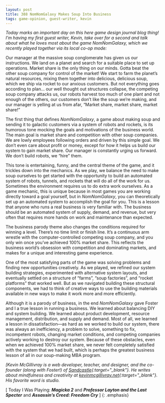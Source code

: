 ```yaml
---
layout: post
title: 388 NomNomGalaxy Makes Soup Into Business
tags: game-opinion, guest-writer, kevin
---
```

*Today marks an important day on this here game design journal blog thing! I’m having my first guest writer, Kevin, take over for a second and talk about what he loves most about the game NomNomGalaxy, which we recently played together via its local co-op mode:*

Our manager at the massive soup conglomerate has given us our instructions. We land on a planet and search for a suitable place to set up operations. Market share is the only thing on our minds. Gotta beat the other soup company for control of the market! We start to farm the planet’s natural resources, mixing them together into delicious, delicious soup, which we ship via rocket to our anxious customers. But not everything goes according to plan… our well thought out structures collapse, the competing soup company attacks us, our robots harvest too much of one plant and not enough of the others, our customers don’t like the soup we’re making, and our manager is yelling at us from afar, “Market share, market share, market share!”

The first thing that defines *NomNomGalaxy*, a game about making soup and sending it to galactic customers via a system of robots and rockets, is its humorous tone mocking the goals and motivations of the business world. The main goal is market share and competition with other soup companies. We are lowly employees following orders and driven by this simple goal. We don’t even care about profit or money, except for how it helps us build our system to gain market share. Our manager is constantly urging us forward. We don’t build robots, we “hire” them.

This tone is entertaining, funny, and the central theme of the game, and it trickles down into the mechanics. As we play, we balance the need to make soup ourselves to get started with the opportunity to build an automated system of robots, tunnels, and rockets that will do all of the work for us. Sometimes the environment requires us to do extra work ourselves. As a game mechanic, this is unique because in most games you are working directly toward a goal yourself, but in *NomNomGalaxy*, you can theoretically set up an automated system to accomplish the goal for you. This is a lesson that anyone who runs a real business is very familiar with. The business should be an automated system of supply, demand, and revenue, but very often that requires more hands on work and maintenance than expected.

The business parody theme also changes the conditions required for winning a level. There’s no time limit or finish line. It’s a continuous arm wrestle with the computer-controlled competing soup company, and you only win once you’ve achieved 100% market share. This reflects the business world’s obsession with competition and dominating markets, and makes for a unique and interesting game experience.

One of the most satisfying parts of the game was solving problems and finding new opportunities creatively. As we played, we refined our system building strategies, experimented with alternative system layouts, and eventually settled on a structure of “farms”, “soup factories”, and “rocket platforms” that worked well. But as we navigated building these structural components, we had to think of creative ways to use the building materials available in new ways to make it work more and more efficiently.

Although it is a parody of business, in the end *NomNomGalaxy* gave Foster and I a true lesson in running a business. We learned about balancing DIY and system building. We learned about product development, resource management, distribution, and supply and demand. Most of all, we learned a lesson in dissatisfaction—as hard as we worked to build our system, there was always an inefficiency, a problem to solve, something to fix, incompetent robots, changing market conditions, and competing companies actively working to destroy our system. Because of these obstacles, even when we achieved 100% market share, we never felt completely satisfied with the system that we had built, which is perhaps the greatest business lesson of all in our soup-making MBA program.

*[Kevin McGillivray is a web developer, teacher, and designer, and the co-founder (along with Foster!) of [Sandcastle](http://sandcastle.co){:target="_blank"}. He writes about mindfulness and creativity at [kevinmcgillivray.net](http://kevinmcgillivray.net){:target="_blank"}. His favorite word is studio.*

[ Today I Was Playing: ***Magicka 2*** and ***Professor Layton and the Last Specter*** and ***Assassin’s Creed: Freedom Cry*** ]
{: .emphasis}
